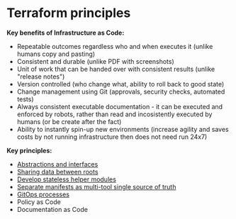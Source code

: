 # Terraform principles

**Key benefits of Infrastructure as Code:**
- Repeatable outcomes regardless who and when executes it (unlike humans copy and pasting)
- Consistent and durable (unlike PDF with screenshots)
- Unit of work that can be handed over with consistent results (unlike "release notes")
- Version controlled (who change what, ability to roll back to good state)
- Change management using Git (approvals, security checks, automated tests)
- Always consistent executable documentation - it can be executed and enforced by robots, rather than read and incosistently executed by humans (or be create after the fact)
- Ability to instantly spin-up new environments (increase agility and saves costs by not running infrastructure then does not need run 24x7)

**Key principles:**
- [Abstractions and interfaces](./abstractions_and_interfaces/README.md)
- [Sharing data between roots](./sharing_data_between_roots/README.md)
- [Develop stateless helper modules](./helper_modules/README.md)
- [Separate manifests as multi-tool single source of truth](./manifests/README.md)
- [GitOps processes](./gitops/README.md)
- Policy as Code
- Documentation as Code